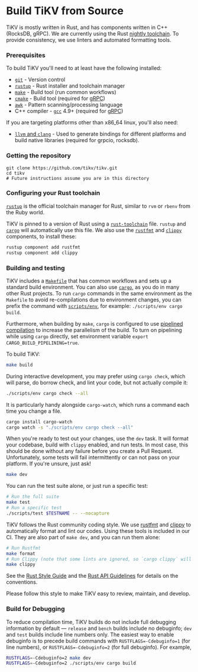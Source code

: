 # Build TiKV from Source

TiKV is mostly written in Rust, and has components written in C++ (RocksDB, gRPC). We are currently using the Rust [nightly toolchain](https://rust-lang.github.io/rustup/concepts/toolchains.html). To provide consistency, we use linters and automated formatting tools.

### Prerequisites

To build TiKV you'll need to at least have the following installed:

* [`git`](https://git-scm.com/) - Version control
* [`rustup`] - Rust installer and toolchain manager
* [`make`](https://www.gnu.org/software/make/) - Build tool (run common workflows)
* [`cmake`](https://cmake.org/) - Build tool (required for [gRPC])
* [`awk`](https://www.gnu.org/software/gawk/manual/gawk.html) - Pattern scanning/processing language
* C++ compiler - [`gcc`](https://gcc.gnu.org/) 4.9+ (required for [gRPC])

If you are targeting platforms other than x86_64 linux, you'll also need:

* [`llvm` and `clang`](http://releases.llvm.org/download.html) - Used to generate bindings for different platforms and build native libraries (required for grpcio, rocksdb).

### Getting the repository

```
git clone https://github.com/tikv/tikv.git
cd tikv
# Future instructions assume you are in this directory
```

### Configuring your Rust toolchain

[`rustup`] is the official toolchain manager for Rust, similar to `rvm` or `rbenv` from the Ruby world.

TiKV is pinned to a version of Rust using a [`rust-toolchain`](https://github.com/tikv/tikv/blob/master/rust-toolchain) file. `rustup` and [`cargo`] will automatically use this file. We also use the [`rustfmt`](https://github.com/rust-lang/rustfmt) and [`clippy`](https://github.com/rust-lang/rust-clippy) components, to install these:

```bash
rustup component add rustfmt
rustup component add clippy
```

### Building and testing

TiKV includes a [`Makefile`](https://github.com/tikv/tikv/blob/master/Makefile) that has common workflows and sets up a standard build environment. You can also use [`cargo`], as you do in many other Rust projects. To run `cargo` commands in the same environment as the `Makefile` to avoid re-compilations due to environment changes, you can prefix the command with [`scripts/env`](https://github.com/tikv/tikv/blob/master/scripts/env), for example: `./scripts/env cargo build`.

Furthermore, when building by `make`, `cargo` is configured to use [pipelined compilation](https://internals.rust-lang.org/t/evaluating-pipelined-rustc-compilation/10199) to increase the parallelism of the build. To turn on pipelining while using `cargo` directly, set environment variable `export CARGO_BUILD_PIPELINING=true`.

To build TiKV:

```bash
make build
```

During interactive development, you may prefer using `cargo check`, which will parse, do borrow check, and lint your code, but not actually compile it:

```bash
./scripts/env cargo check --all
```

It is particularly handy alongside `cargo-watch`, which runs a command each time you change a file.

```bash
cargo install cargo-watch
cargo watch -s "./scripts/env cargo check --all"
```

When you're ready to test out your changes, use the `dev` task. It will format your codebase, build with `clippy` enabled, and run tests. In most case, this should be done without any failure before you create a Pull Request. Unfortunately, some tests will fail intermittently or can not pass on your platform. If you're unsure, just ask!

```bash
make dev
```

You can run the test suite alone, or just run a specific test:

```bash
# Run the full suite
make test
# Run a specific test
./scripts/test $TESTNAME -- --nocapture
```

TiKV follows the Rust community coding style. We use [rustfmt](https://github.com/rust-lang/rustfmt) and [clippy](https://github.com/rust-lang/rust-clippy) to automatically format and lint our codes. Using these tools is included in our CI. They are also part of `make dev`, and you can run them alone:

```bash
# Run Rustfmt
make format
# Run Clippy (note that some lints are ignored, so `cargo clippy` will give many false positives)
make clippy
```

See the [Rust Style Guide](https://github.com/rust-lang/rfcs/blob/master/style-guide/README.md) and the [Rust API Guidelines](https://rust-lang-nursery.github.io/api-guidelines/) for details on the conventions.

Please follow this style to make TiKV easy to review, maintain, and develop.

### Build for Debugging

To reduce compilation time, TiKV builds do not include full debugging information by default &mdash; `release` and `bench` builds include no debuginfo; `dev` and `test` builds include line numbers only. The easiest way to enable debuginfo is to precede build commands with `RUSTFLAGS=-Cdebuginfo=1` (for line numbers), or `RUSTFLAGS=-Cdebuginfo=2` (for full debuginfo). For example,

```bash
RUSTFLAGS=-Cdebuginfo=2 make dev
RUSTFLAGS=-Cdebuginfo=2 ./scripts/env cargo build
```

[`rustup`]: https://rustup.rs/
[`cargo`]: https://doc.rust-lang.org/cargo/
[gRPC]: https://github.com/grpc/grpc
[rustfmt]: https://github.com/rust-lang/rustfmt
[clippy]: https://github.com/rust-lang/rust-clippy
